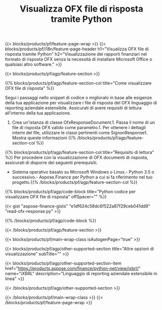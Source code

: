 ﻿---
title: Visualizza OFX file di risposta tramite Python
description: Codice di esempio per la visualizzazione del file di risposta OFX. Utilizza API codice di esempio per visualizzare i file di risposta batch OFX all'interno di applicazioni basate su Python. 
url: /it/python-net/view/ofx-response/
family: finance
platformtag: python
feature: view
informat: OFX response
outformat: 
otherformats: 
---
{{< blocks/products/pf/feature-page-wrap >}}
{{< blocks/products/pf/i18n/feature-page-header h1="Visualizza OFX file di risposta tramite Python" h2="Visualizzazione dei rapporti finanziari nel formato di risposta OFX senza la necessità di installare Microsoft Office o qualsiasi altro software." >}}

{{< blocks/products/pf/agp/feature-section >}}

{{% blocks/products/pf/agp/feature-section-col title="Come visualizzare OFX file di risposta" %}}

Segui i passaggi nello snippet di codice o miglioralo in base alle esigenze della tua applicazione per visualizzare i file di risposta del OFX linguaggio di reporting aziendale estensibile. Assicurati di avere requisiti di lettura all'interno della tua applicazione.

1. Crea un'istanza di classe OfxResponseDocument.1. Passa il nome di un file di risposta OFX valido come parametro.1. Per ottenere i dettagli interni del file, utilizzare le classi pertinenti come SignonResponse1. Mostra queste informazioni
{{% /blocks/products/pf/agp/feature-section-col %}}

{{% blocks/products/pf/agp/feature-section-col title="Requisito di lettura" %}}
Per procedere con la visualizzazione di OFX documenti di risposta, assicurati di disporre dei seguenti prerequisiti. 
- Sistema operativo basato su Microsoft Windows o Linux.- Python 3.5 o successivo.- Aspose.Finance per Python a cui si fa riferimento nel tuo progetto.{{% /blocks/products/pf/agp/feature-section-col %}}

{{% blocks/products/pf/agp/code-block title="Python codice per visualizzare OFX file di risposta" offSpacer="" %}}

{{< gist "aspose-finance-gists" "e1df624c58dc6f522a87f29ceb041dd9" "read-ofx-response.py" >}}

{{% /blocks/products/pf/agp/code-block %}}

{{< /blocks/products/pf/agp/feature-section >}}

{{< blocks/products/pf/main-wrap-class isAutogenPage="true" >}}

{{< blocks/products/pf/agp/other-supported-section title="Altre opzioni di visualizzazione" subTitle="" >}}

{{< blocks/products/pf/agp/other-supported-section-item href="https://products.aspose.com/finance/python-net/view/ixbrl/" name="iXBRL" description="Linguaggio di reporting aziendale estensibile in linea" >}}

{{< /blocks/products/pf/agp/other-supported-section >}}

{{< /blocks/products/pf/main-wrap-class >}}
{{< /blocks/products/pf/feature-page-wrap >}}